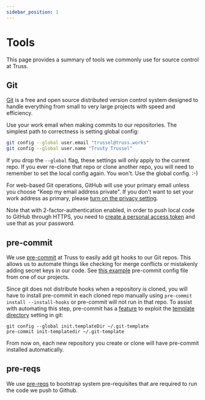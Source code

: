 ```yaml
---
sidebar_position: 1
---
```


# Tools

This page provides a summary of tools we commonly use for source control
at Truss.

## Git

[Git](https://git-scm.com/) is a free and open source distributed version
control system designed to handle everything from small to very large
projects with speed and efficiency.

Use your work email when making commits to our repositories.
The simplest path to correctness is setting global config:

```bash
git config --global user.email "trussel@truss.works"
git config --global user.name "Trusty Trussel"
```

If you drop the `--global` flag,
these settings will only apply to the current repo.
If you ever re-clone that repo or clone another repo,
you will need to remember to set the local config again.
You won't.
Use the global config. :-)

For web-based Git operations,
GitHub will use your primary email unless you choose
"Keep my email address private".
If you don't want to set your work address as primary,
please [turn on the privacy setting](https://github.com/settings/emails).

Note that with 2-factor-authentication enabled,
in order to push local code to GitHub through HTTPS,
you need to [create a personal access token](https://gist.github.com/ateucher/4634038875263d10fb4817e5ad3d332f)
and use that as your password.

## pre-commit

We use [pre-commit](https://pre-commit.com/) at Truss to easily add git
hooks to our Git repos. This allows us to automate things like checking
for merge conflicts or mistakenly adding secret keys in our code. See
[this example](https://github.com/trussworks/circleci-docker-primary/blob/master/.pre-commit-config.yaml)
pre-commit config file from one of our projects.

Since git does not distribute hooks when a repository is cloned, you will
have to install pre-commit in each cloned repo manually using `pre-commit install --install-hooks` or pre-commit will not run in that repo.  To assist
with automating this step, pre-commit has a [feature] to exploit the
[template directory] setting in git:

```console
git config --global init.templateDir ~/.git-template
pre-commit init-templatedir ~/.git-template
```

From now on, each new repository you create or clone will have pre-commit
installed automatically.

## pre-reqs

We use [pre-reqs](https://github.com/trussworks/prereqs) to bootstrap
system pre-requisites that are required to run the code we push to Github.

[feature]: https://pre-commit.com/#pre-commit-init-templatedir
[template directory]: https://git-scm.com/docs/git-init#_template_directory
